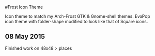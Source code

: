 #Frost Icon Theme

Icon theme to match my Arch-Frost GTK & Gnome-shell themes.
EvoPop icon theme with folder-shape modified to look like that of Square icons.

08 May 2015
-----------
Finished work on 48x48 > places


